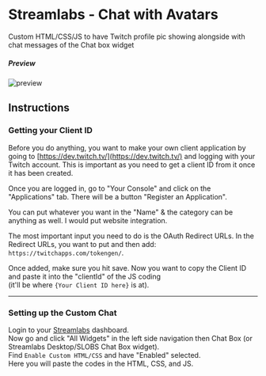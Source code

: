 # Streamlabs - Chat with Avatars
Custom HTML/CSS/JS to have Twitch profile pic showing alongside with chat messages of the Chat box widget

##### Preview
![preview](https://user-images.githubusercontent.com/40627143/160465881-bf89c370-1695-4b1c-92b4-03bb61bf8c31.png)

## Instructions

### Getting your Client ID
Before you do anything, you want to make your own client application by going to [https://dev.twitch.tv/](https://dev.twitch.tv/) and logging with your Twitch account. This is important as you need to get a client ID from it once it has been created. <br />

Once you are logged in, go to "Your Console" and click on the "Applications" tab. There will be a button "Register an Application". <br />

You can put whatever you want in the "Name" & the category can be anything as well. I would put website integration. <br />

The most important input you need to do is the OAuth Redirect URLs. In the Redirect URLs, you want to put and then add: `https://twitchapps.com/tokengen/`. <br />

Once added, make sure you hit save. Now you want to copy the Client ID and paste it into the "clientId" of the JS coding <br />(it'll be where `{Your Client ID here}` is at).

---

### Setting up the Custom Chat
Login to your [Streamlabs](https://streamlabs.com/) dashboard. <br />
Now go and click "All Widgets" in the left side navigation then Chat Box (or Streamlabs Desktop/SLOBS Chat Box widget). <br />
Find `Enable Custom HTML/CSS` and have "Enabled" selected. <br />
Here you will paste the codes in the HTML, CSS, and JS. <br />
